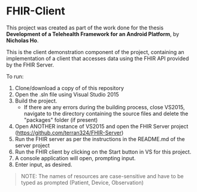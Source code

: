 # FHIR-Client 
This project was created as part of the work done for the thesis **Development of a Telehealth Framework for an Android Platform**, by **Nicholas Ho**.

This is the client demonstration component of the project, containing an implementation of a client that accesses data using the FHIR API provided by the FHIR Server.

To run:

1. Clone/download a copy of of this repository
2. Open the .sln file using Visual Studio 2015
3. Build the project.
	* If there are any errors during the building process, close VS2015, navigate to the directory containing the source files and delete the "packages" folder (if present)
4. Open ANOTHER instance of VS2015 and open the FHIR Server project (https://github.com/terran324/FHIR-Server)
5. Run the FHIR server as per the instructions in the README.md of the server project
6. Run the FHIR client by clicking on the Start button in VS for this project.
7. A console application will open, prompting input. 
8. Enter input, as desired.

> NOTE: The names of resources are case-sensitive and have to be typed as prompted (Patient, Device, Observation)